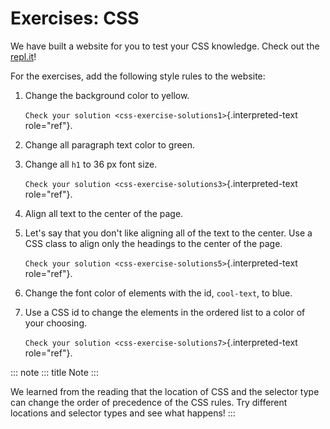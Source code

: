 # Exercises: CSS

We have built a website for you to test your CSS knowledge. Check out
the [repl.it](https://repl.it/@launchcode/CSSExercises/)!

For the exercises, add the following style rules to the website:

1.  Change the background color to yellow.

    `Check your solution <css-exercise-solutions1>`{.interpreted-text
    role="ref"}.

2.  Change all paragraph text color to green.

3.  Change all `h1` to 36 px font size.

    `Check your solution <css-exercise-solutions3>`{.interpreted-text
    role="ref"}.

4.  Align all text to the center of the page.

5.  Let\'s say that you don\'t like aligning all of the text to the
    center. Use a CSS class to align only the headings to the center of
    the page.

    `Check your solution <css-exercise-solutions5>`{.interpreted-text
    role="ref"}.

6.  Change the font color of elements with the id, `cool-text`, to blue.

7.  Use a CSS id to change the elements in the ordered list to a color
    of your choosing.

    `Check your solution <css-exercise-solutions7>`{.interpreted-text
    role="ref"}.

::: note
::: title
Note
:::

We learned from the reading that the location of CSS and the selector
type can change the order of precedence of the CSS rules. Try different
locations and selector types and see what happens!
:::
